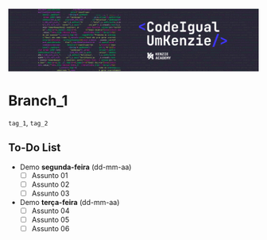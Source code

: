 ![](assets/20220724_115932_CodeIgualUmKenzie.png)

# Branch_1

`tag_1`, `tag_2`

## To-Do List

- Demo **segunda-feira** (dd-mm-aa)
  - [ ] Assunto 01
  - [ ] Assunto 02
  - [ ] Assunto 03
- Demo **terça-feira** (dd-mm-aa)
  - [ ] Assunto 04
  - [ ] Assunto 05
  - [ ] Assunto 06
